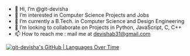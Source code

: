 - 👋 Hi, I’m @git-devisha
- 👀 I’m interested in Computer Science Projects and Jobs
- 🌱 I’m currently a B.Tech. in Computer Science and Design Engineering
- 💞️ I’m looking to collaborate on Projects in Python, JavaScript, C, C++
- 📫 How to reach me : mail me at devishab31@gmail.com

<!---
git-devisha/git-devisha is a ✨ special ✨ repository because its `README.md` (this file) appears on your GitHub profile.
You can click the Preview link to take a look at your changes.
--->
[![git-devisha's GitHub | Languages Over Time](https://stats.quira.sh/git-devisha/languages-over-time?theme=dark)](https://quira.sh?utm_source=widgets&utm_campaign=git-devisha)

